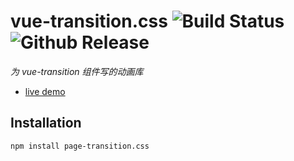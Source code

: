 # vue-transition.css ![Build Status](https://img.shields.io/badge/build-passing-brightgreen.svg) ![Github Release](https://img.shields.io/badge/release-v1.0.3-brightgreen.svg)

_为 vue-transition 组件写的动画库_

* [live demo](https://webcodefarmer.github.io/vue-transition.css/dist/index.html)

## Installation

```
npm install page-transition.css
```
